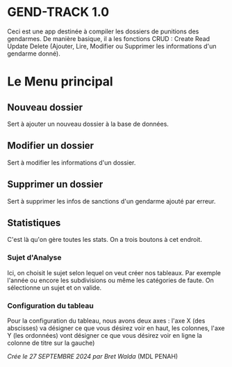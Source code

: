 # GEND-TRACK 1.0
Ceci est une app destinée à compiler les dossiers de punitions des gendarmes.
De manière basique, il a les fonctions CRUD : Create Read Update Delete (Ajouter, Lire, Modifier ou Supprimer les informations d'un gendarme donné).

# Le Menu principal
## Nouveau dossier 
Sert à ajouter un nouveau dossier à la base de données.
## Modifier un dossier
Sert à modifier les informations d'un dossier.
## Supprimer un dossier
Sert à supprimer les infos de sanctions d'un gendarme ajouté par erreur.
## Statistiques 
C'est là qu'on gère toutes les stats. On a trois boutons à cet endroit. 
### Sujet d'Analyse
Ici, on choisit le sujet selon lequel on veut créer nos tableaux. 
Par exemple l'année ou encore les subdivisions ou même les catégories de faute. On sélectionne un sujet et on valide.
### Configuration du tableau
Pour la configuration du tableau, nous avons deux axes : l'axe X (des abscisses) va désigner ce que vous désirez voir en haut, les colonnes, l'axe Y (les ordonnées) vont désigner ce que vous désirez voir en ligne la colonne de titre sur la gauche)

_Crée le 27 SEPTEMBRE 2024 par Bret Walda_ (MDL PENAH)
